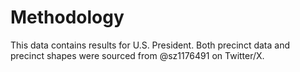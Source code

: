 # Methodology

This data contains results for U.S. President. Both precinct data and precinct shapes were sourced from @sz1176491 on Twitter/X.
